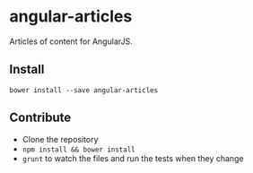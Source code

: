 # angular-articles

Articles of content for AngularJS.

## Install

```shell
bower install --save angular-articles
```

## Contribute

- Clone the repository
- `npm install && bower install`
- `grunt` to watch the files and run the tests when they change
